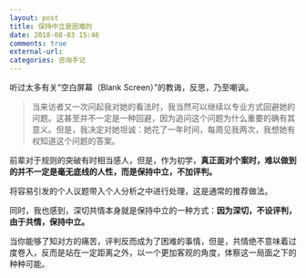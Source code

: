 ```yaml
---
layout: post
title: 保持中立是困难的
date: 2018-08-03 15:46
comments: true
external-url:
categories: 咨询手记
---
```


听过太多有关“空白屏幕（Blank Screen）”的教诲，反思，乃至嘲讽。

> 当来访者又一次问起我对她的看法时，我当然可以继续以专业方式回避她的问题。这甚至并不一定是一种回避，因为追问这个问题为什么重要的确有其意义。但是，我决定对她坦诚：她花了一年时间，每周见我两次，我想她有权知道这个问题的答案。

前辈对于规则的突破有时相当感人，但是，作为初学，**真正面对个案时，难以做到的并不一定是毫无底线的人性，而是保持中立，不加评判。**

将容易引发的个人议题带入个人分析之中进行处理，这是通常的推荐做法。

同时，我也感到，深切共情本身就是保持中立的一种方式：**因为深切，不设评判，由于共情，保持中立。**

当你能够了知对方的痛苦，评判反而成为了困难的事情，但是，共情绝不意味着过度卷入，反而是站在一定距离之外，以一个更加客观的角度，体察这一局面之下的种种可能。